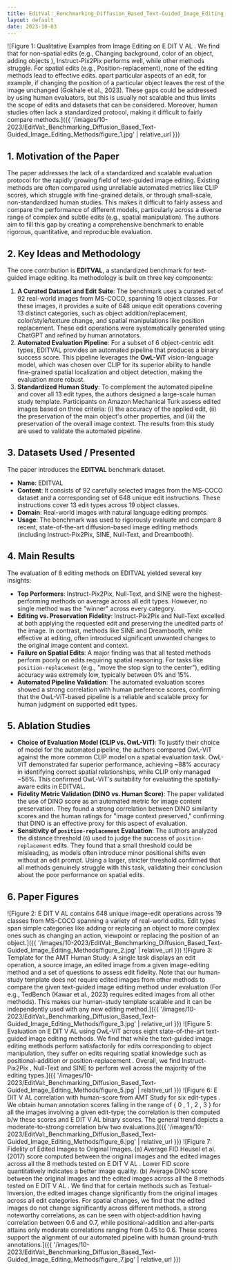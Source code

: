 ```yaml
---
title: EditVal:_Benchmarking_Diffusion_Based_Text-Guided_Image_Editing_Methods
layout: default
date: 2023-10-03
---
```

![Figure 1: Qualitative Examples from Image Editing on E DIT V AL . We find that for non-spatial edits (e.g., Changing background, color of an object, adding objects ), Instruct-Pix2Pix performs well, while other methods struggle. For spatial edits (e.g., Position-replacement), none of the editing methods lead to effective edits. apart particular aspects of an edit, for example, if changing the position of a particular object leaves the rest of the image unchanged (Gokhale et al., 2023). These gaps could be addressed by using human evaluators, but this is usually not scalable and thus limits the scope of edits and datasets that can be considered. Moreover, human studies often lack a standardized protocol, making it difficult to fairly compare methods.]({{ '/images/10-2023/EditVal:_Benchmarking_Diffusion_Based_Text-Guided_Image_Editing_Methods/figure_1.jpg' | relative_url }})
## 1. Motivation of the Paper
The paper addresses the lack of a standardized and scalable evaluation protocol for the rapidly growing field of text-guided image editing. Existing methods are often compared using unreliable automated metrics like CLIP scores, which struggle with fine-grained details, or through small-scale, non-standardized human studies. This makes it difficult to fairly assess and compare the performance of different models, particularly across a diverse range of complex and subtle edits (e.g., spatial manipulation). The authors aim to fill this gap by creating a comprehensive benchmark to enable rigorous, quantitative, and reproducible evaluation.

## 2. Key Ideas and Methodology
The core contribution is **EDITVAL**, a standardized benchmark for text-guided image editing. Its methodology is built on three key components:
1.  **A Curated Dataset and Edit Suite**: The benchmark uses a curated set of 92 real-world images from MS-COCO, spanning 19 object classes. For these images, it provides a suite of 648 unique edit operations covering 13 distinct categories, such as object addition/replacement, color/style/texture change, and spatial manipulations like position replacement. These edit operations were systematically generated using ChatGPT and refined by human annotators.
2.  **Automated Evaluation Pipeline**: For a subset of 6 object-centric edit types, EDITVAL provides an automated pipeline that produces a binary success score. This pipeline leverages the **OwL-ViT** vision-language model, which was chosen over CLIP for its superior ability to handle fine-grained spatial localization and object detection, making the evaluation more robust.
3.  **Standardized Human Study**: To complement the automated pipeline and cover all 13 edit types, the authors designed a large-scale human study template. Participants on Amazon Mechanical Turk assess edited images based on three criteria: (i) the accuracy of the applied edit, (ii) the preservation of the main object's other properties, and (iii) the preservation of the overall image context. The results from this study are used to validate the automated pipeline.

## 3. Datasets Used / Presented
The paper introduces the **EDITVAL** benchmark dataset.
*   **Name**: EDITVAL
*   **Content**: It consists of 92 carefully selected images from the MS-COCO dataset and a corresponding set of 648 unique edit instructions. These instructions cover 13 edit types across 19 object classes.
*   **Domain**: Real-world images with natural language editing prompts.
*   **Usage**: The benchmark was used to rigorously evaluate and compare 8 recent, state-of-the-art diffusion-based image editing methods (including Instruct-Pix2Pix, SINE, Null-Text, and Dreambooth).

## 4. Main Results
The evaluation of 8 editing methods on EDITVAL yielded several key insights:
*   **Top Performers**: Instruct-Pix2Pix, Null-Text, and SINE were the highest-performing methods on average across all edit types. However, no single method was the "winner" across every category.
*   **Editing vs. Preservation Fidelity**: Instruct-Pix2Pix and Null-Text excelled at both applying the requested edit and preserving the unedited parts of the image. In contrast, methods like SINE and Dreambooth, while effective at editing, often introduced significant unwanted changes to the original image content and context.
*   **Failure on Spatial Edits**: A major finding was that all tested methods perform poorly on edits requiring spatial reasoning. For tasks like `position-replacement` (e.g., "move the stop sign to the center"), editing accuracy was extremely low, typically between 0% and 15%.
*   **Automated Pipeline Validation**: The automated evaluation scores showed a strong correlation with human preference scores, confirming that the OwL-ViT-based pipeline is a reliable and scalable proxy for human judgment on supported edit types.

## 5. Ablation Studies
*   **Choice of Evaluation Model (CLIP vs. OwL-ViT)**: To justify their choice of model for the automated pipeline, the authors compared OwL-ViT against the more common CLIP model on a spatial evaluation task. OwL-ViT demonstrated far superior performance, achieving ~88% accuracy in identifying correct spatial relationships, while CLIP only managed ~56%. This confirmed OwL-ViT's suitability for evaluating the spatially-aware edits in EDITVAL.
*   **Fidelity Metric Validation (DINO vs. Human Score)**: The paper validated the use of DINO score as an automated metric for image content preservation. They found a strong correlation between DINO similarity scores and the human ratings for "image context preserved," confirming that DINO is an effective proxy for this aspect of evaluation.
*   **Sensitivity of `position-replacement` Evaluation**: The authors analyzed the distance threshold (`δ`) used to judge the success of `position-replacement` edits. They found that a small threshold could be misleading, as models often introduce minor positional shifts even without an edit prompt. Using a larger, stricter threshold confirmed that all methods genuinely struggle with this task, validating their conclusion about the poor performance on spatial edits.

## 6. Paper Figures
![Figure 2: E DIT V AL contains 648 unique image-edit operations across 19 classes from MS-COCO spanning a variety of real-world edits. Edit types span simple categories like adding or replacing an object to more complex ones such as changing an action, viewpoint or replacing the position of an object.]({{ '/images/10-2023/EditVal:_Benchmarking_Diffusion_Based_Text-Guided_Image_Editing_Methods/figure_2.jpg' | relative_url }})
![Figure 3: Template for the AMT Human Study: A single task displays an edit operation, a source image, an edited image from a given image-editing method and a set of questions to assess edit fidelity. Note that our human-study template does not require edited images from other methods to compare the given text-guided image editing method under evaluation (For e.g., TedBench (Kawar et al., 2023) requires edited images from all other methods). This makes our human-study template scalable and it can be independently used with any new editing method.]({{ '/images/10-2023/EditVal:_Benchmarking_Diffusion_Based_Text-Guided_Image_Editing_Methods/figure_3.jpg' | relative_url }})
![Figure 5: Evaluation on E DIT V AL using OwL-ViT across eight state-of-the-art text-guided image editing methods. We find that while the text-guided image editing methods perform satisfactorily for edits corresponding to object manipulation, they suffer on edits requiring spatial knowledge such as positional-addition or position-replacement . Overall, we find Instruct-Pix2Pix , Null-Text and SINE to perform well across the majority of the editing types.]({{ '/images/10-2023/EditVal:_Benchmarking_Diffusion_Based_Text-Guided_Image_Editing_Methods/figure_5.jpg' | relative_url }})
![Figure 6: E DIT V AL correlation with human-score from AMT Study for six edit-types . We obtain human annotation scores falling in the range of { 0 , 1 , 2 , 3 } for all the images involving a given edit-type; the correlation is then computed b/w these scores and E DIT V AL binary scores. The general trend depicts a moderate-to-strong correlation b/w two evaluations.]({{ '/images/10-2023/EditVal:_Benchmarking_Diffusion_Based_Text-Guided_Image_Editing_Methods/figure_6.jpg' | relative_url }})
![Figure 7: Fidelity of Edited Images to Original Images. (a) Average FID Heusel et al. (2017) score computed between the original images and the edited images across all the 8 methods tested on E DIT V AL . Lower FID score quantitatively indicates a better image quality. (b) Average DINO score between the original images and the edited images across all the 8 methods tested on E DIT V AL . We find that for certain methods such as Textual-Inversion, the edited images change significantly from the original images across all edit categories. For spatial changes, we find that the edited images do not change significantly across different methods. a strong noteworthy correlations, as can be seen with object-addition having correlation between 0.6 and 0.7, while positional-addition and alter-parts attains only moderate correlations ranging from 0.45 to 0.6. These scores support the alignment of our automated pipeline with human ground-truth annotations.]({{ '/images/10-2023/EditVal:_Benchmarking_Diffusion_Based_Text-Guided_Image_Editing_Methods/figure_7.jpg' | relative_url }})
